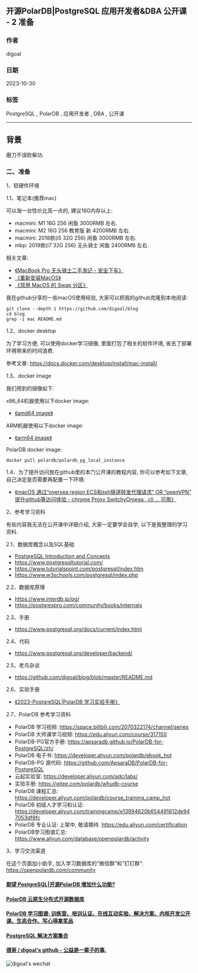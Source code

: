 ## 开源PolarDB|PostgreSQL 应用开发者&DBA 公开课 - 2 准备    
              
### 作者              
digoal              
              
### 日期              
2023-10-30              
              
### 标签              
PostgreSQL , PolarDB , 应用开发者 , DBA , 公开课    
              
----              
              
## 背景    
磨刀不误砍柴功.    
  
### 二、准备    
  
1、软硬件环境    
  
1\.1、笔记本(推荐mac)   
  
可以淘一台性价比高一点的, 建议16G内存以上:   
- macmini: M1 16G 256 闲鱼 3000RMB 左右.   
- macmini: M2 16G 256 教育版 新 4200RMB 左右.
- macmini: 2018款(i5 32G 256) 闲鱼 3000RMB 左右. 
- mbp: 2019款(i7 32G 256) 无头骑士 闲鱼 2400RMB 左右.   
  
相关文章:   
- [《MacBook Pro 无头骑士二手淘记 - 安全下车》](../202212/20221210_01.md)    
- [《重新安装MacOS》](../202106/20210605_01.md)    
- [《禁用 MacOS 的 Swap 分区》](../202212/20221207_01.md)    
  
我在github分享的一些macOS使用经验, 大家可以把我的github克隆到本地阅读:    
```  
git clone --depth 1 https://github.com/digoal/blog   
cd blog   
grep -i mac README.md   
```  
  
1\.2、docker desktop   
  
为了学习方便, 可以使用docker学习镜像, 里面打包了相关的软件环境, 省去了部署环境带来的时间浪费.    
  
参考文章: https://docs.docker.com/desktop/install/mac-install/  
  
1\.3、docker image   
  
我们用到的镜像如下:   
  
x86_64机器使用以下docker image:    
- [《amd64 image》](../202307/20230710_03.md)    
    
ARM机器使用以下docker image:    
- [《arm64 image》](../202308/20230814_02.md)    
  
PolarDB docker image:  
```  
docker pull polardb/polardb_pg_local_instance  
```
  
1\.4、为了提升访问放在github里的本门公开课的教程内容, 你可以参考如下文章, 自己决定是否需要再配置一下环境:  
- [《macOS 通过“oversea region ECS和ssh隧道转发代理请求” OR “openVPN” 提升github等访问体验 - chrome Proxy SwitchyOmega , cli ... 可用》](../202310/20231029_01.md)  
  
2、参考学习资料  
  
有些内容我无法在公开课中详细介绍, 大家一定要学会自学, 以下是我整理的学习资料.   
  
2\.1、数据库概念以及SQL基础  
- [PostgreSQL Introduction and Concepts](https://lab.demog.berkeley.edu/Docs/Refs/aw_pgsql_book.pdf)  
- https://www.postgresqltutorial.com/  
- https://www.tutorialspoint.com/postgresql/index.htm  
- https://www.w3schools.com/postgresql/index.php  
  
2\.2、数据库原理  
- https://www.interdb.jp/pg/  
- https://postgrespro.com/community/books/internals  
  
2\.3、手册  
- https://www.postgresql.org/docs/current/index.html  
  
2\.4、代码  
- https://www.postgresql.org/developer/backend/  
  
2\.5、老鸟杂谈  
- https://github.com/digoal/blog/blob/master/README.md  
  
2\.6、实验手册  
- [《2023-PostgreSQL|PolarDB 学习实验手册》](../202308/20230822_02.md)    
  
2\.7、PolarDB 参考学习资料   
- PolarDB 学习视频: https://space.bilibili.com/2070322174/channel/series  
- PolarDB 大师课学习视频: https://edu.aliyun.com/course/317150  
- PolarDB-PG官方手册: https://apsaradb.github.io/PolarDB-for-PostgreSQL/zh/  
- PolarDB 电子书: https://developer.aliyun.com/polardb/ebook_hot  
- PolarDB-PG 源代码: https://github.com/ApsaraDB/PolarDB-for-PostgreSQL  
- 云起实验室: https://developer.aliyun.com/adc/labs/  
- 实验手册: https://gitee.com/polardb/whudb-course  
- PolarDB 课程汇总: https://developer.aliyun.com/polardb/course_training_camp_hot  
- PolarDB 初级人才学习和认证: https://developer.aliyun.com/trainingcamp/e13994620b654491812de947053df8fc  
- PolarDB 专业认证: 上架中, 敬请期待. https://edu.aliyun.com/certification  
- PolarDB学习图谱汇总: https://www.aliyun.com/database/openpolardb/activity  
  
  
3、学习交流渠道    
  
在这个页面加小助手, 加入学习数据库的“微信群”和“钉钉群”: https://openpolardb.com/community    
  
  
  
#### [期望 PostgreSQL|开源PolarDB 增加什么功能?](https://github.com/digoal/blog/issues/76 "269ac3d1c492e938c0191101c7238216")
  
  
#### [PolarDB 云原生分布式开源数据库](https://github.com/ApsaraDB "57258f76c37864c6e6d23383d05714ea")
  
  
#### [PolarDB 学习图谱: 训练营、培训认证、在线互动实验、解决方案、内核开发公开课、生态合作、写心得拿奖品](https://www.aliyun.com/database/openpolardb/activity "8642f60e04ed0c814bf9cb9677976bd4")
  
  
#### [PostgreSQL 解决方案集合](../201706/20170601_02.md "40cff096e9ed7122c512b35d8561d9c8")
  
  
#### [德哥 / digoal's github - 公益是一辈子的事.](https://github.com/digoal/blog/blob/master/README.md "22709685feb7cab07d30f30387f0a9ae")
  
  
![digoal's wechat](../pic/digoal_weixin.jpg "f7ad92eeba24523fd47a6e1a0e691b59")
  
